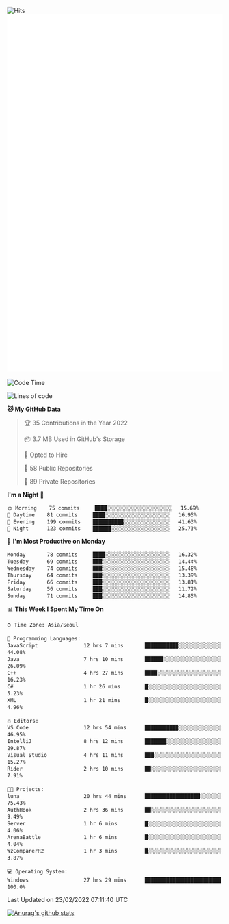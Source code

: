 ![Hits](https://hits.seeyoufarm.com/api/count/incr/badge.svg?url=https%3A%2F%2Fgithub.com%2Fkokose1234&count_bg=%2379C83D&title_bg=%23555555&icon=apple.svg&icon_color=%23E7E7E7&title=hits&edge_flat=false)
<br/>
![Metrics](https://github.com/kokose1234/kokose1234/blob/main/github-metrics.svg)

<!--START_SECTION:waka-->
![Code Time](http://img.shields.io/badge/Code%20Time-499%20hrs%2053%20mins-blue)

![Lines of code](https://img.shields.io/badge/From%20Hello%20World%20I%27ve%20Written-8%20Million%20lines%20of%20code-blue)

**🐱 My GitHub Data** 

> 🏆 35 Contributions in the Year 2022
 > 
> 📦 3.7 MB Used in GitHub's Storage 
 > 
> 💼 Opted to Hire
 > 
> 📜 58 Public Repositories 
 > 
> 🔑 89 Private Repositories  
 > 
**I'm a Night 🦉** 

```text
🌞 Morning    75 commits     ████░░░░░░░░░░░░░░░░░░░░░   15.69% 
🌆 Daytime    81 commits     ████░░░░░░░░░░░░░░░░░░░░░   16.95% 
🌃 Evening    199 commits    ██████████░░░░░░░░░░░░░░░   41.63% 
🌙 Night      123 commits    ██████░░░░░░░░░░░░░░░░░░░   25.73%

```
📅 **I'm Most Productive on Monday** 

```text
Monday       78 commits     ████░░░░░░░░░░░░░░░░░░░░░   16.32% 
Tuesday      69 commits     ███░░░░░░░░░░░░░░░░░░░░░░   14.44% 
Wednesday    74 commits     ███░░░░░░░░░░░░░░░░░░░░░░   15.48% 
Thursday     64 commits     ███░░░░░░░░░░░░░░░░░░░░░░   13.39% 
Friday       66 commits     ███░░░░░░░░░░░░░░░░░░░░░░   13.81% 
Saturday     56 commits     ███░░░░░░░░░░░░░░░░░░░░░░   11.72% 
Sunday       71 commits     ███░░░░░░░░░░░░░░░░░░░░░░   14.85%

```


📊 **This Week I Spent My Time On** 

```text
⌚︎ Time Zone: Asia/Seoul

💬 Programming Languages: 
JavaScript               12 hrs 7 mins       ███████████░░░░░░░░░░░░░░   44.08% 
Java                     7 hrs 10 mins       ██████░░░░░░░░░░░░░░░░░░░   26.09% 
C++                      4 hrs 27 mins       ████░░░░░░░░░░░░░░░░░░░░░   16.23% 
C#                       1 hr 26 mins        █░░░░░░░░░░░░░░░░░░░░░░░░   5.23% 
XML                      1 hr 21 mins        █░░░░░░░░░░░░░░░░░░░░░░░░   4.96%

🔥 Editors: 
VS Code                  12 hrs 54 mins      ███████████░░░░░░░░░░░░░░   46.95% 
IntelliJ                 8 hrs 12 mins       ███████░░░░░░░░░░░░░░░░░░   29.87% 
Visual Studio            4 hrs 11 mins       ███░░░░░░░░░░░░░░░░░░░░░░   15.27% 
Rider                    2 hrs 10 mins       ██░░░░░░░░░░░░░░░░░░░░░░░   7.91%

🐱‍💻 Projects: 
luna                     20 hrs 44 mins      ██████████████████░░░░░░░   75.43% 
AuthHook                 2 hrs 36 mins       ██░░░░░░░░░░░░░░░░░░░░░░░   9.49% 
Server                   1 hr 6 mins         █░░░░░░░░░░░░░░░░░░░░░░░░   4.06% 
ArenaBattle              1 hr 6 mins         █░░░░░░░░░░░░░░░░░░░░░░░░   4.04% 
WzComparerR2             1 hr 3 mins         █░░░░░░░░░░░░░░░░░░░░░░░░   3.87%

💻 Operating System: 
Windows                  27 hrs 29 mins      █████████████████████████   100.0%

```


 Last Updated on 23/02/2022 07:11:40 UTC
<!--END_SECTION:waka-->

[![Anurag's github stats](https://github-readme-stats.vercel.app/api?username=kokose1234&theme=dracula)](https://github.com/anuraghazra/github-readme-stats)



	
